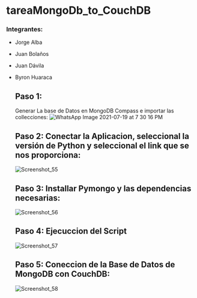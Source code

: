 # tareaMongoDb_to_CouchDB
### Integrantes:
* Jorge Alba
* Juan Bolaños
* Juan Dávila
* Byron Huaraca

  ## Paso 1:
  Generar La base de Datos en MongoDB Compass e importar las collecciones:
  ![WhatsApp Image 2021-07-19 at 7 30 16 PM](https://user-images.githubusercontent.com/58042023/126246277-143df002-e358-4c9f-a32d-0e11d8dd9169.jpeg)
  
  ## Paso 2: Conectar la Aplicacion, seleccional la versión de Python y seleccional el link que se nos proporciona:
  ![Screenshot_55](https://user-images.githubusercontent.com/58042023/126246441-854458e3-34b6-48d2-b3e4-a491a3385d24.png)

  ## Paso 3: Installar Pymongo y las dependencias necesarias:
  ![Screenshot_56](https://user-images.githubusercontent.com/58042023/126246509-279750d1-6a61-4747-a97e-eb8cbd0906bc.png)

  ## Paso 4: Ejecuccion del Script
  ![Screenshot_57](https://user-images.githubusercontent.com/58042023/126246619-97e73570-c91b-41a7-aaa9-12bc6303d342.png)
  
  ## Paso 5: Coneccion de la Base de Datos de MongoDB con CouchDB:
  ![Screenshot_58](https://user-images.githubusercontent.com/58042023/126246701-0e093ad7-9579-4eb5-bac1-575b4fdb21e2.png)


